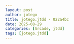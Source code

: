 ```yaml
---
layout: post
author: jotego
title: jotego.jtdd - 022a4bc
date: 2025-08-29
categories: [Arcade, jtdd]
tags: [jotego.jtdd]
---
```


